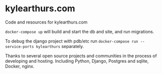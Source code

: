 # kylearthurs.com
Code and resources for kylearthurs.com

`docker-compose up` will build and start the db and site, and run migrations.

To debug the django project with pdb/etc run `docker-compose run --service-ports kylearthurs` separately.

Thanks to several open source projects and communities in the process of developing and hosting.  Including Python, Django, Postgres and sqlite, Docker, nginx.